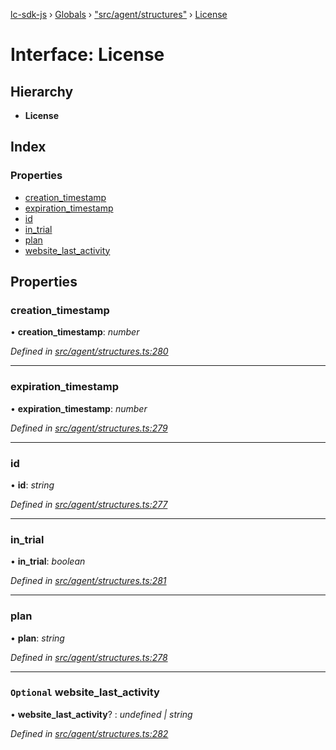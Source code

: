 [lc-sdk-js](../README.md) › [Globals](../globals.md) › ["src/agent/structures"](../modules/_src_agent_structures_.md) › [License](_src_agent_structures_.license.md)

# Interface: License

## Hierarchy

* **License**

## Index

### Properties

* [creation_timestamp](_src_agent_structures_.license.md#creation_timestamp)
* [expiration_timestamp](_src_agent_structures_.license.md#expiration_timestamp)
* [id](_src_agent_structures_.license.md#id)
* [in_trial](_src_agent_structures_.license.md#in_trial)
* [plan](_src_agent_structures_.license.md#plan)
* [website_last_activity](_src_agent_structures_.license.md#optional-website_last_activity)

## Properties

###  creation_timestamp

• **creation_timestamp**: *number*

*Defined in [src/agent/structures.ts:280](https://github.com/livechat/lc-sdk-js/blob/5281c0a/src/agent/structures.ts#L280)*

___

###  expiration_timestamp

• **expiration_timestamp**: *number*

*Defined in [src/agent/structures.ts:279](https://github.com/livechat/lc-sdk-js/blob/5281c0a/src/agent/structures.ts#L279)*

___

###  id

• **id**: *string*

*Defined in [src/agent/structures.ts:277](https://github.com/livechat/lc-sdk-js/blob/5281c0a/src/agent/structures.ts#L277)*

___

###  in_trial

• **in_trial**: *boolean*

*Defined in [src/agent/structures.ts:281](https://github.com/livechat/lc-sdk-js/blob/5281c0a/src/agent/structures.ts#L281)*

___

###  plan

• **plan**: *string*

*Defined in [src/agent/structures.ts:278](https://github.com/livechat/lc-sdk-js/blob/5281c0a/src/agent/structures.ts#L278)*

___

### `Optional` website_last_activity

• **website_last_activity**? : *undefined | string*

*Defined in [src/agent/structures.ts:282](https://github.com/livechat/lc-sdk-js/blob/5281c0a/src/agent/structures.ts#L282)*
